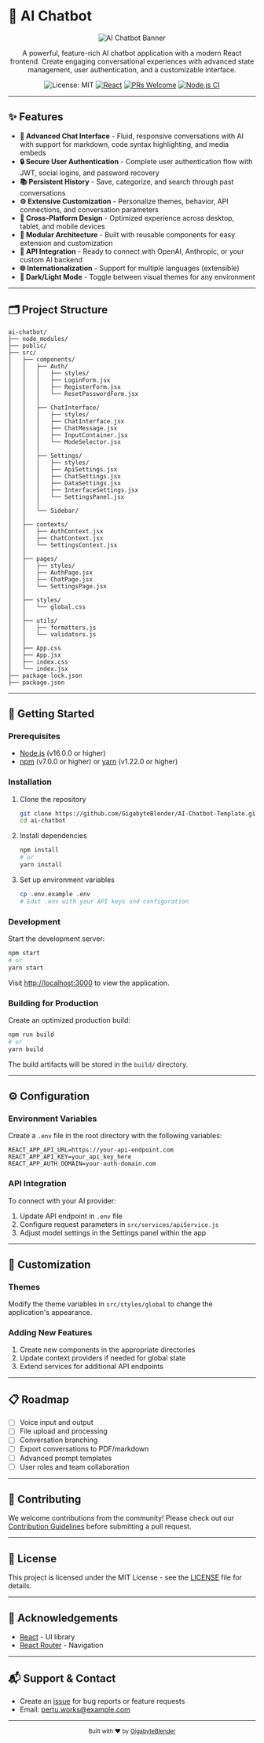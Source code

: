 # 🤖 AI Chatbot

<div align="center">

![AI Chatbot Banner](https://placehold.co/800x400/1a1a2e/FFFFFF?text=AI+Chatbot)

A powerful, feature-rich AI chatbot application with a modern React frontend. Create engaging conversational experiences with advanced state management, user authentication, and a customizable interface.

![License: MIT](LICENSE)
[![React](https://img.shields.io/badge/React-18.x-61DAFB?logo=react)](https://reactjs.org/)
[![PRs Welcome](https://img.shields.io/badge/PRs-welcome-brightgreen.svg)](CONTRIBUTING.md)
[![Node.js CI](https://img.shields.io/badge/build-passing-brightgreen)]()

</div>

---

## ✨ Features

- **💬 Advanced Chat Interface** - Fluid, responsive conversations with AI with support for markdown, code syntax highlighting, and media embeds
- **🔒 Secure User Authentication** - Complete user authentication flow with JWT, social logins, and password recovery
- **📚 Persistent History** - Save, categorize, and search through past conversations
- **⚙️ Extensive Customization** - Personalize themes, behavior, API connections, and conversation parameters
- **📱 Cross-Platform Design** - Optimized experience across desktop, tablet, and mobile devices
- **🧩 Modular Architecture** - Built with reusable components for easy extension and customization
- **🔌 API Integration** - Ready to connect with OpenAI, Anthropic, or your custom AI backend
- **🌐 Internationalization** - Support for multiple languages (extensible)
- **🌙 Dark/Light Mode** - Toggle between visual themes for any environment

---

## 🗂️ Project Structure

```
ai-chatbot/
├── node_modules/
├── public/
├── src/
│   ├── components/
│   │   ├── Auth/
│   │   │   ├── styles/
│   │   │   ├── LoginForm.jsx
│   │   │   ├── RegisterForm.jsx
│   │   │   └── ResetPasswordForm.jsx
│   │   │
│   │   ├── ChatInterface/
│   │   │   ├── styles/
│   │   │   ├── ChatInterface.jsx
│   │   │   ├── ChatMessage.jsx
│   │   │   ├── InputContainer.jsx
│   │   │   └── ModeSelector.jsx
│   │   │
│   │   ├── Settings/
│   │   │   ├── styles/
│   │   │   ├── ApiSettings.jsx
│   │   │   ├── ChatSettings.jsx
│   │   │   ├── DataSettings.jsx
│   │   │   ├── InterfaceSettings.jsx
│   │   │   └── SettingsPanel.jsx
│   │   │
│   │   └── Sidebar/
│   │
│   ├── contexts/
│   │   ├── AuthContext.jsx
│   │   ├── ChatContext.jsx
│   │   └── SettingsContext.jsx
│   │
│   ├── pages/
│   │   ├── styles/
│   │   ├── AuthPage.jsx
│   │   ├── ChatPage.jsx
│   │   └── SettingsPage.jsx
│   │
│   ├── styles/
│   │   └── global.css
│   │
│   ├── utils/
│   │   ├── formatters.js
│   │   └── validators.js
│   │
│   ├── App.css
│   ├── App.jsx
│   ├── index.css
│   └── index.jsx
├── package-lock.json
├── package.json
```

---

## 🚀 Getting Started

### Prerequisites

- [Node.js](https://nodejs.org/) (v16.0.0 or higher)
- [npm](https://www.npmjs.com/) (v7.0.0 or higher) or [yarn](https://yarnpkg.com/) (v1.22.0 or higher)

### Installation

1. Clone the repository
   ```bash
   git clone https://github.com/GigabyteBlender/AI-Chatbot-Template.git
   cd ai-chatbot
   ```

2. Install dependencies
   ```bash
   npm install
   # or
   yarn install
   ```

3. Set up environment variables
   ```bash
   cp .env.example .env
   # Edit .env with your API keys and configuration
   ```

### Development

Start the development server:
```bash
npm start
# or
yarn start
```

Visit [http://localhost:3000](http://localhost:3000) to view the application.

### Building for Production

Create an optimized production build:
```bash
npm run build
# or
yarn build
```

The build artifacts will be stored in the `build/` directory.

---

## ⚙️ Configuration

### Environment Variables

Create a `.env` file in the root directory with the following variables:

```
REACT_APP_API_URL=https://your-api-endpoint.com
REACT_APP_API_KEY=your_api_key_here
REACT_APP_AUTH_DOMAIN=your-auth-domain.com
```

### API Integration

To connect with your AI provider:

1. Update API endpoint in `.env` file
2. Configure request parameters in `src/services/apiService.js`
3. Adjust model settings in the Settings panel within the app

---

## 🎨 Customization

### Themes

Modify the theme variables in `src/styles/global` to change the application's appearance.

### Adding New Features

1. Create new components in the appropriate directories
2. Update context providers if needed for global state
3. Extend services for additional API endpoints

---

## 📋 Roadmap

- [ ] Voice input and output
- [ ] File upload and processing
- [ ] Conversation branching
- [ ] Export conversations to PDF/markdown
- [ ] Advanced prompt templates
- [ ] User roles and team collaboration

---

## 🤝 Contributing

We welcome contributions from the community! Please check out our [Contribution Guidelines](CONTRIBUTING.md) before submitting a pull request.

---

## 📄 License

This project is licensed under the MIT License - see the [LICENSE](LICENSE) file for details.

---

## 🙏 Acknowledgements

- [React](https://reactjs.org/) - UI library
- [React Router](https://reactrouter.com/) - Navigation

---

## 📬 Support & Contact

- Create an [issue](https://github.com/GigabyteBlender/AI-Chatbot-Template/issues) for bug reports or feature requests
- Email: [pertu.works@example.com](mailto:pertu.works@gmail.com)

---

<div align="center">
  <sub>Built with ❤️ by <a href="https://github.com/GigabyteBlender">GigabyteBlender</a></sub>
</div>